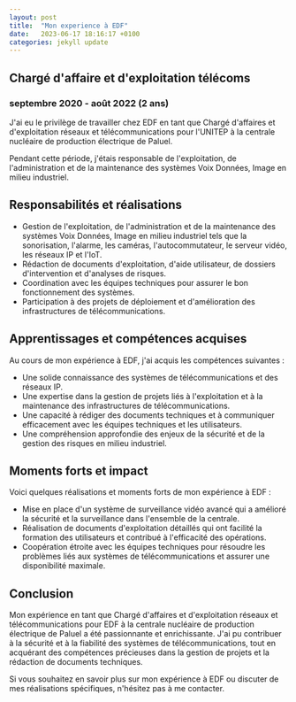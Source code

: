 ```yaml
---
layout: post
title:  "Mon experience à EDF"
date:   2023-06-17 18:16:17 +0100
categories: jekyll update
---
```


## Chargé d'affaire et d'exploitation télécoms
### septembre 2020 - août 2022 (2 ans)

J'ai eu le privilège de travailler chez EDF en tant que Chargé d'affaires et d'exploitation réseaux et télécommunications pour l'UNITEP à la centrale nucléaire de production électrique de Paluel.

Pendant cette période, j'étais responsable de l'exploitation, de l'administration et de la maintenance des systèmes Voix Données, Image en milieu industriel.

## Responsabilités et réalisations

- Gestion de l'exploitation, de l'administration et de la maintenance des systèmes Voix Données, Image en milieu industriel tels que la sonorisation, l'alarme, les caméras, l'autocommutateur, le serveur vidéo, les réseaux IP et l'IoT.
- Rédaction de documents d'exploitation, d'aide utilisateur, de dossiers d'intervention et d'analyses de risques.
- Coordination avec les équipes techniques pour assurer le bon fonctionnement des systèmes.
- Participation à des projets de déploiement et d'amélioration des infrastructures de télécommunications.

## Apprentissages et compétences acquises

Au cours de mon expérience à EDF, j'ai acquis les compétences suivantes :

- Une solide connaissance des systèmes de télécommunications et des réseaux IP.
- Une expertise dans la gestion de projets liés à l'exploitation et à la maintenance des infrastructures de télécommunications.
- Une capacité à rédiger des documents techniques et à communiquer efficacement avec les équipes techniques et les utilisateurs.
- Une compréhension approfondie des enjeux de la sécurité et de la gestion des risques en milieu industriel.

## Moments forts et impact

Voici quelques réalisations et moments forts de mon expérience à EDF :

- Mise en place d'un système de surveillance vidéo avancé qui a amélioré la sécurité et la surveillance dans l'ensemble de la centrale.
- Réalisation de documents d'exploitation détaillés qui ont facilité la formation des utilisateurs et contribué à l'efficacité des opérations.
- Coopération étroite avec les équipes techniques pour résoudre les problèmes liés aux systèmes de télécommunications et assurer une disponibilité maximale.

## Conclusion

Mon expérience en tant que Chargé d'affaires et d'exploitation réseaux et télécommunications pour EDF à la centrale nucléaire de production électrique de Paluel a été passionnante et enrichissante. J'ai pu contribuer à la sécurité et à la fiabilité des systèmes de télécommunications, tout en acquérant des compétences précieuses dans la gestion de projets et la rédaction de documents techniques.

Si vous souhaitez en savoir plus sur mon expérience à EDF ou discuter de mes réalisations spécifiques, n'hésitez pas à me contacter.

